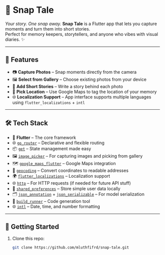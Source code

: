 # 📸 Snap Tale

_Your story. One snap away._
**Snap Tale** is a Flutter app that lets you capture moments and turn them into short stories.  
Perfect for memory keepers, storytellers, and anyone who vibes with visual diaries. ✨

---

## 🚀 Features

- 📷 **Capture Photos** – Snap moments directly from the camera
- 🖼️ **Select from Gallery** – Choose existing photos from your device
- 📝 **Add Short Stories** – Write a story behind each photo
- 📍 **Pick Location** – Use Google Maps to tag the location of your memory
- 🌐 **Localization Support** – App interface supports multiple languages using `flutter_localizations` + `intl`

---

## 🛠 Tech Stack

- 🧱 **Flutter** – The core framework
- 🌐 [`go_router`](https://pub.dev/packages/go_router) – Declarative and flexible routing
- 📦 [`get`](https://pub.dev/packages/get) – State management made easy
- 🖼️ [`image_picker`](https://pub.dev/packages/image_picker) – For capturing images and picking from gallery
- 🗺️ [`google_maps_flutter`](https://pub.dev/packages/google_maps_flutter) – Google Maps integration
- 📍 [`geocoding`](https://pub.dev/packages/geocoding) – Convert coordinates to readable addresses
- 🌍 [`flutter_localizations`](https://docs.flutter.dev/ui/accessibility-and-internationalization/internationalization) – Localization support
- 🌐 [`http`](https://pub.dev/packages/http) – For HTTP requests (if needed for future API stuff)
- 🧠 [`shared_preferences`](https://pub.dev/packages/shared_preferences) – Store simple user data locally
- 🗂️ [`json_annotation`](https://pub.dev/packages/json_annotation) + [`json_serializable`](https://pub.dev/packages/json_serializable) – For model serialization
- 🧰 [`build_runner`](https://pub.dev/packages/build_runner) – Code generation tool
- 🌐 [`intl`](https://pub.dev/packages/intl) – Date, time, and number formatting

---

## 🔧 Getting Started

1. Clone this repo:
   ```bash
   git clone https://github.com/mluthfifrd/snap-tale.git

